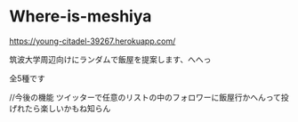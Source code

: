 # Where-is-meshiya


https://young-citadel-39267.herokuapp.com/

筑波大学周辺向けにランダムで飯屋を提案します、へへっ

全5種です

//今後の機能
ツイッターで任意のリストの中のフォロワーに飯屋行かへんって投げれたら楽しいかもね知らん
